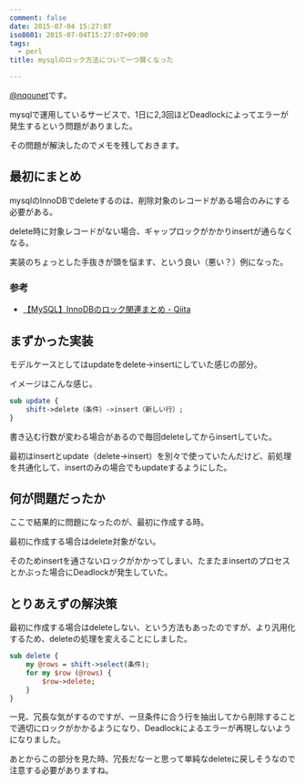 ```yaml
---
comment: false
date: 2015-07-04 15:27:07
iso8601: 2015-07-04T15:27:07+09:00
tags:
  - perl
title: mysqlのロック方法について一つ賢くなった

---
```


<p><a href="https://twitter.com/nqounet">@nqounet</a>です。</p>

<p>mysqlで運用しているサービスで、1日に2,3回ほどDeadlockによってエラーが発生するという問題がありました。</p>

<p>その問題が解決したのでメモを残しておきます。</p>



<h2>最初にまとめ</h2>

<p>mysqlのInnoDBでdeleteするのは、削除対象のレコードがある場合のみにする必要がある。</p>

<p>delete時に対象レコードがない場合、ギャップロックがかかりinsertが通らなくなる。</p>

<p>実装のちょっとした手抜きが頭を悩ます、という良い（悪い？）例になった。</p>

<h3>参考</h3>

<ul>
<li><a href="https://qiita.com/mizzwithliam/items/31fb68217899bd0559e8">【MySQL】InnoDBのロック関連まとめ - Qiita</a></li>
</ul>

<h2>まずかった実装</h2>

<p>モデルケースとしてはupdateをdelete->insertにしていた感じの部分。</p>

<p>イメージはこんな感じ。</p>

```perl
sub update {
    shift->delete（条件）->insert（新しい行）;
}
```


<p>書き込む行数が変わる場合があるので毎回deleteしてからinsertしていた。</p>

<p>最初はinsertとupdate（delete->insert）を別々で使っていたんだけど、前処理を共通化して、insertのみの場合でもupdateするようにした。</p>

<h2>何が問題だったか</h2>

<p>ここで結果的に問題になったのが、最初に作成する時。</p>

<p>最初に作成する場合はdelete対象がない。</p>

<p>そのためinsertを通さないロックがかかってしまい、たまたまinsertのプロセスとかぶった場合にDeadlockが発生していた。</p>

<h2>とりあえずの解決策</h2>

<p>最初に作成する場合はdeleteしない、という方法もあったのですが、より汎用化するため、deleteの処理を変えることにしました。</p>

```perl
sub delete {
    my @rows = shift->select(条件);
    for my $row (@rows) {
        $row->delete;
    }
}
```


<p>一見、冗長な気がするのですが、一旦条件に合う行を抽出してから削除することで適切にロックがかかるようになり、Deadlockによるエラーが再現しないようになりました。</p>

<p>あとからこの部分を見た時、冗長だなーと思って単純なdeleteに戻しそうなので注意する必要がありますね。</p>
    	